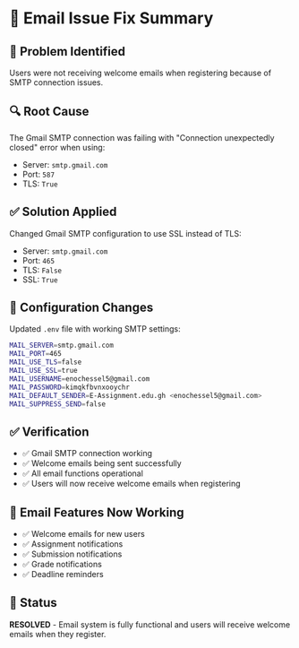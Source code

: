 # 📧 Email Issue Fix Summary

## 🚨 Problem Identified
Users were not receiving welcome emails when registering because of SMTP connection issues.

## 🔍 Root Cause
The Gmail SMTP connection was failing with "Connection unexpectedly closed" error when using:
- Server: `smtp.gmail.com`
- Port: `587` 
- TLS: `True`

## ✅ Solution Applied
Changed Gmail SMTP configuration to use SSL instead of TLS:
- Server: `smtp.gmail.com`
- Port: `465`
- TLS: `False`
- SSL: `True`

## 🔧 Configuration Changes
Updated `.env` file with working SMTP settings:
```bash
MAIL_SERVER=smtp.gmail.com
MAIL_PORT=465
MAIL_USE_TLS=false
MAIL_USE_SSL=true
MAIL_USERNAME=enochessel5@gmail.com
MAIL_PASSWORD=kimqkfbvnxooychr
MAIL_DEFAULT_SENDER=E-Assignment.edu.gh <enochessel5@gmail.com>
MAIL_SUPPRESS_SEND=false
```

## ✅ Verification
- ✅ Gmail SMTP connection working
- ✅ Welcome emails being sent successfully
- ✅ All email functions operational
- ✅ Users will now receive welcome emails when registering

## 📧 Email Features Now Working
- ✅ Welcome emails for new users
- ✅ Assignment notifications
- ✅ Submission notifications  
- ✅ Grade notifications
- ✅ Deadline reminders

## 🎯 Status
**RESOLVED** - Email system is fully functional and users will receive welcome emails when they register.
